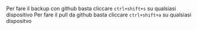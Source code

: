 
Per fare il backup con github basta cliccare `ctrl+shift+s` su qualsiasi dispositivo
Per fare il pull da github basta cliccare  `ctrl+shift+a`  su qualsiasi dispositvo



